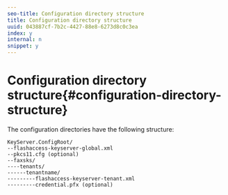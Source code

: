 ```yaml
---
seo-title: Configuration directory structure
title: Configuration directory structure
uuid: 043887cf-7b2c-4427-88e8-6273d8c0c3ea
index: y
internal: n
snippet: y
---
```


# Configuration directory structure{#configuration-directory-structure}

The configuration directories have the following structure: 

```
KeyServer.ConfigRoot/  
--flashaccess-keyserver-global.xml 
--pkcs11.cfg (optional) 
--faxsks/ 
----tenants/ 
------tenantname/
---------flashaccess-keyserver-tenant.xml 
---------credential.pfx (optional) 
```

